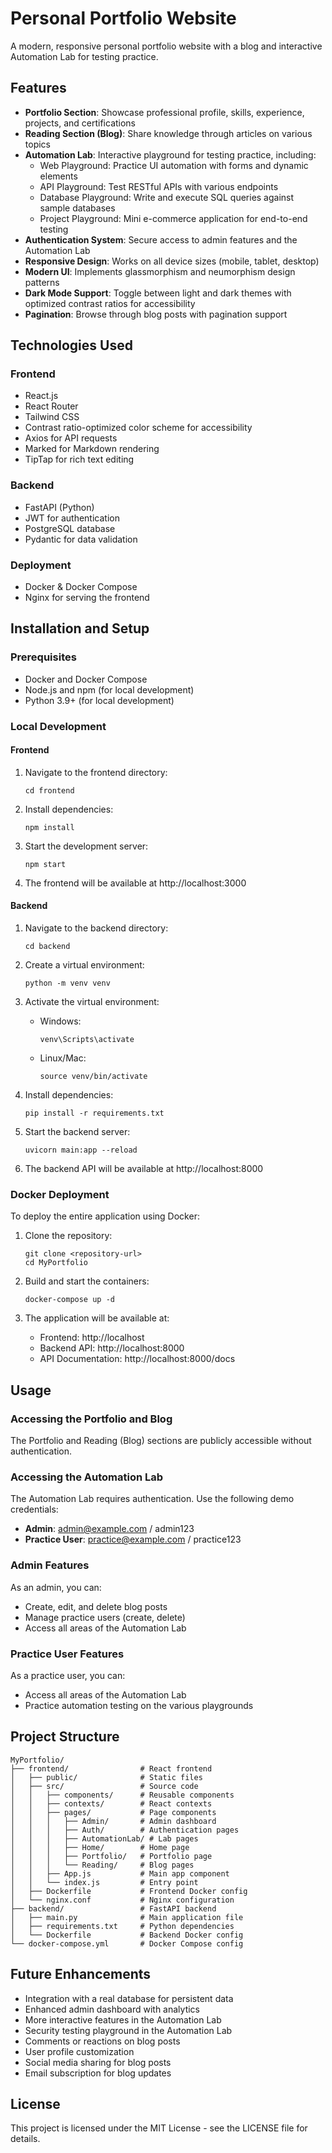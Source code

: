 # Personal Portfolio Website

A modern, responsive personal portfolio website with a blog and interactive Automation Lab for testing practice.

## Features

- **Portfolio Section**: Showcase professional profile, skills, experience, projects, and certifications
- **Reading Section (Blog)**: Share knowledge through articles on various topics
- **Automation Lab**: Interactive playground for testing practice, including:
  - Web Playground: Practice UI automation with forms and dynamic elements
  - API Playground: Test RESTful APIs with various endpoints
  - Database Playground: Write and execute SQL queries against sample databases
  - Project Playground: Mini e-commerce application for end-to-end testing
- **Authentication System**: Secure access to admin features and the Automation Lab
- **Responsive Design**: Works on all device sizes (mobile, tablet, desktop)
- **Modern UI**: Implements glassmorphism and neumorphism design patterns
- **Dark Mode Support**: Toggle between light and dark themes with optimized contrast ratios for accessibility
- **Pagination**: Browse through blog posts with pagination support

## Technologies Used

### Frontend
- React.js
- React Router
- Tailwind CSS
- Contrast ratio-optimized color scheme for accessibility
- Axios for API requests
- Marked for Markdown rendering
- TipTap for rich text editing

### Backend
- FastAPI (Python)
- JWT for authentication
- PostgreSQL database
- Pydantic for data validation

### Deployment
- Docker & Docker Compose
- Nginx for serving the frontend

## Installation and Setup

### Prerequisites
- Docker and Docker Compose
- Node.js and npm (for local development)
- Python 3.9+ (for local development)

### Local Development

#### Frontend
1. Navigate to the frontend directory:
   ```
   cd frontend
   ```

2. Install dependencies:
   ```
   npm install
   ```

3. Start the development server:
   ```
   npm start
   ```

4. The frontend will be available at http://localhost:3000

#### Backend
1. Navigate to the backend directory:
   ```
   cd backend
   ```

2. Create a virtual environment:
   ```
   python -m venv venv
   ```

3. Activate the virtual environment:
   - Windows:
     ```
     venv\Scripts\activate
     ```
   - Linux/Mac:
     ```
     source venv/bin/activate
     ```

4. Install dependencies:
   ```
   pip install -r requirements.txt
   ```

5. Start the backend server:
   ```
   uvicorn main:app --reload
   ```

6. The backend API will be available at http://localhost:8000

### Docker Deployment

To deploy the entire application using Docker:

1. Clone the repository:
   ```
   git clone <repository-url>
   cd MyPortfolio
   ```

2. Build and start the containers:
   ```
   docker-compose up -d
   ```

3. The application will be available at:
   - Frontend: http://localhost
   - Backend API: http://localhost:8000
   - API Documentation: http://localhost:8000/docs

## Usage

### Accessing the Portfolio and Blog
The Portfolio and Reading (Blog) sections are publicly accessible without authentication.

### Accessing the Automation Lab
The Automation Lab requires authentication. Use the following demo credentials:
- **Admin**: admin@example.com / admin123
- **Practice User**: practice@example.com / practice123

### Admin Features
As an admin, you can:
- Create, edit, and delete blog posts
- Manage practice users (create, delete)
- Access all areas of the Automation Lab

### Practice User Features
As a practice user, you can:
- Access all areas of the Automation Lab
- Practice automation testing on the various playgrounds

## Project Structure

```
MyPortfolio/
├── frontend/                # React frontend
│   ├── public/              # Static files
│   ├── src/                 # Source code
│   │   ├── components/      # Reusable components
│   │   ├── contexts/        # React contexts
│   │   ├── pages/           # Page components
│   │   │   ├── Admin/       # Admin dashboard
│   │   │   ├── Auth/        # Authentication pages
│   │   │   ├── AutomationLab/ # Lab pages
│   │   │   ├── Home/        # Home page
│   │   │   ├── Portfolio/   # Portfolio page
│   │   │   └── Reading/     # Blog pages
│   │   ├── App.js           # Main app component
│   │   └── index.js         # Entry point
│   ├── Dockerfile           # Frontend Docker config
│   └── nginx.conf           # Nginx configuration
├── backend/                 # FastAPI backend
│   ├── main.py              # Main application file
│   ├── requirements.txt     # Python dependencies
│   └── Dockerfile           # Backend Docker config
└── docker-compose.yml       # Docker Compose config
```

## Future Enhancements

- Integration with a real database for persistent data
- Enhanced admin dashboard with analytics
- More interactive features in the Automation Lab
- Security testing playground in the Automation Lab
- Comments or reactions on blog posts
- User profile customization
- Social media sharing for blog posts
- Email subscription for blog updates

## License

This project is licensed under the MIT License - see the LICENSE file for details.
